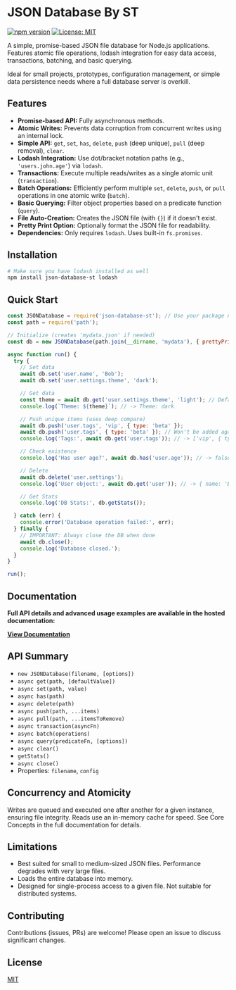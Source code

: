 # JSON Database By ST

[![npm version](https://badge.fury.io/js/json-database-st.svg)](https://badge.fury.io/js/json-database-st) 
[![License: MIT](https://img.shields.io/badge/License-MIT-yellow.svg)](https://opensource.org/licenses/MIT)

A simple, promise-based JSON file database for Node.js applications. Features atomic file operations, lodash integration for easy data access, transactions, batching, and basic querying.

Ideal for small projects, prototypes, configuration management, or simple data persistence needs where a full database server is overkill.

## Features

*   **Promise-based API:** Fully asynchronous methods.
*   **Atomic Writes:** Prevents data corruption from concurrent writes using an internal lock.
*   **Simple API:** `get`, `set`, `has`, `delete`, `push` (deep unique), `pull` (deep removal), `clear`.
*   **Lodash Integration:** Use dot/bracket notation paths (e.g., `'users.john.age'`) via `lodash`.
*   **Transactions:** Execute multiple reads/writes as a single atomic unit (`transaction`).
*   **Batch Operations:** Efficiently perform multiple `set`, `delete`, `push`, or `pull` operations in one atomic write (`batch`).
*   **Basic Querying:** Filter object properties based on a predicate function (`query`).
*   **File Auto-Creation:** Creates the JSON file (with `{}`) if it doesn't exist.
*   **Pretty Print Option:** Optionally format the JSON file for readability.
*   **Dependencies:** Only requires `lodash`. Uses built-in `fs.promises`.

## Installation

```bash
# Make sure you have lodash installed as well
npm install json-database-st lodash
```


## Quick Start

```javascript
const JSONDatabase = require('json-database-st'); // Use your package name
const path = require('path');

// Initialize (creates 'mydata.json' if needed)
const db = new JSONDatabase(path.join(__dirname, 'mydata'), { prettyPrint: true });

async function run() {
  try {
    // Set data
    await db.set('user.name', 'Bob');
    await db.set('user.settings.theme', 'dark');

    // Get data
    const theme = await db.get('user.settings.theme', 'light'); // Default value
    console.log(`Theme: ${theme}`); // -> Theme: dark

    // Push unique items (uses deep compare)
    await db.push('user.tags', 'vip', { type: 'beta' });
    await db.push('user.tags', { type: 'beta' }); // Won't be added again
    console.log('Tags:', await db.get('user.tags')); // -> ['vip', { type: 'beta' }]

    // Check existence
    console.log('Has user age?', await db.has('user.age')); // -> false

    // Delete
    await db.delete('user.settings');
    console.log('User object:', await db.get('user')); // -> { name: 'Bob', tags: [...] }

    // Get Stats
    console.log('DB Stats:', db.getStats());

  } catch (err) {
    console.error('Database operation failed:', err);
  } finally {
    // IMPORTANT: Always close the DB when done
    await db.close();
    console.log('Database closed.');
  }
}

run();
```

## Documentation

**Full API details and advanced usage examples are available in the hosted documentation:**

**[View Documentation](https://sethunthunder111.github.io/json-database-st/)**

## API Summary

*   `new JSONDatabase(filename, [options])`
*   `async get(path, [defaultValue])`
*   `async set(path, value)`
*   `async has(path)`
*   `async delete(path)`
*   `async push(path, ...items)`
*   `async pull(path, ...itemsToRemove)`
*   `async transaction(asyncFn)`
*   `async batch(operations)`
*   `async query(predicateFn, [options])`
*   `async clear()`
*   `getStats()`
*   `async close()`
*   Properties: `filename`, `config`

## Concurrency and Atomicity

Writes are queued and executed one after another for a given instance, ensuring file integrity. Reads use an in-memory cache for speed. See Core Concepts in the full documentation for details.

## Limitations

*   Best suited for small to medium-sized JSON files. Performance degrades with very large files.
*   Loads the entire database into memory.
*   Designed for single-process access to a given file. Not suitable for distributed systems.

## Contributing

Contributions (issues, PRs) are welcome! Please open an issue to discuss significant changes.

## License

[MIT](LICENSE)
